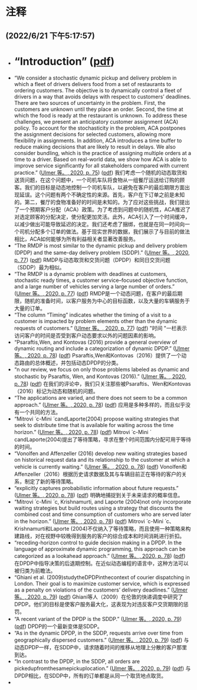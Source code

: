 # 注释  
(2022/6/21 下午5:17:57)
-
- # “Introduction” ([pdf](zotero://open-pdf/library/items/LUI7CH4V?page=2))
- “We consider a stochastic dynamic pickup and delivery problem in which a fleet of drivers delivers food from a set of restaurants to ordering customers. The objective is to dynamically control a fleet of drivers in a way that avoids delays with respect to customers’ deadlines. There are two sources of uncertainty in the problem. First, the customers are unknown until they place an order. Second, the time at which the food is ready at the restaurant is unknown. To address these challenges, we present an anticipatory customer assignment (ACA) policy. To account for the stochasticity in the problem, ACA postpones the assignment decisions for selected customers, allowing more flexibility in assignments. In addition, ACA introduces a time buffer to reduce making decisions that are likely to result in delays. We also consider bundling, which is the practice of assigning multiple orders at a time to a driver. Based on real-world data, we show how ACA is able to improve service significantly for all stakeholders compared with current practice.” ([Ulmer 等。, 2020, p. 75](zotero://select/library/items/TI9ZEC2F)) ([pdf](zotero://open-pdf/library/items/LUI7CH4V?page=2&annotation=2H4YGLPC)) 我们考虑一个随机的动态取货和送货问题，在这个问题中，一个司机车队将食物从一组餐厅运送给订购的顾客。我们的目标是动态地控制一个司机车队，以避免在客户的最后期限方面出现延误。这个问题有两个不确定性的来源。首先，客户在下订单之前是未知的。第二，餐厅的食物准备好的时间是未知的。为了应对这些挑战，我们提出了一个预期客户分配（ACA）政策。为了考虑到问题中的随机性，ACA推迟了对选定顾客的分配决定，使分配更加灵活。此外，ACA引入了一个时间缓冲，以减少做出可能导致延迟的决定。我们还考虑了捆绑，也就是在同一时间向一个司机分配多个订单的做法。基于现实世界的数据，我们展示了与目前的做法相比，ACA如何能够为所有利益相关者显著改善服务。
- “The RMDP is most similar to the dynamic pickup and delivery problem (DPDP) and the same-day delivery problem (SDDP).” ([Ulmer 等。, 2020, p. 77](zotero://select/library/items/TI9ZEC2F)) ([pdf](zotero://open-pdf/library/items/LUI7CH4V?page=4&annotation=C3JUR7LV)) RMDP与动态取货和交货问题（DPDP）和同日交货问题（SDDP）最为相似。
- “The RMDP is a dynamic problem with deadlines at customers, stochastic ready times, a customer service–focused objective function, and a large number of vehicles serving a large number of orders.” ([Ulmer 等。, 2020, p. 77](zotero://select/library/items/TI9ZEC2F)) ([pdf](zotero://open-pdf/library/items/LUI7CH4V?page=4&annotation=6MTLWG88)) RMDP是一个动态问题，在客户的最后期限，随机的准备时间，以客户服务为中心的目标函数，以及大量的车辆服务于大量的订单。
- “The column “Timing” indicates whether the timing of a visit to a customer is impacted by problem elements other than the dynamic requests of customers.” ([Ulmer 等。, 2020, p. 77](zotero://select/library/items/TI9ZEC2F)) ([pdf](zotero://open-pdf/library/items/LUI7CH4V?page=4&annotation=SXCVI7EH)) "时间 "一栏表示访问客户的时间是否受到客户动态要求以外的问题因素的影响。
- “Psaraftis,Wen, and Kontovas (2016) provide a general overview of dynamic routing and include a categorization of dynamic DPDP.” ([Ulmer 等。, 2020, p. 78](zotero://select/library/items/TI9ZEC2F)) ([pdf](zotero://open-pdf/library/items/LUI7CH4V?page=5&annotation=8NCNUK5R)) Psaraftis,Wen和Kontovas（2016）提供了一个动态路由的总体概述，并包括动态DPDP的分类。
- “n our review, we focus on only those problems labeled as dynamic and stochastic by Psaraftis, Wen, and Kontovas (2016).” ([Ulmer 等。, 2020, p. 78](zotero://select/library/items/TI9ZEC2F)) ([pdf](zotero://open-pdf/library/items/LUI7CH4V?page=5&annotation=N9JSRYVB)) 在我们的评论中，我们只关注那些被Psaraftis、Wen和Kontovas（2016）标记为动态和随机的问题。
- “The applications are varied, and there does not seem to be a common approach.” ([Ulmer 等。, 2020, p. 78](zotero://select/library/items/TI9ZEC2F)) ([pdf](zotero://open-pdf/library/items/LUI7CH4V?page=5&annotation=WLAR3PNM)) 应用是多种多样的，而且似乎没有一个共同的方法。
- “Mitrovi ́ c-Mini ́ candLaporte(2004) propose waiting strategies that seek to distribute time that is available for waiting across the time horizon.” ([Ulmer 等。, 2020, p. 78](zotero://select/library/items/TI9ZEC2F)) ([pdf](zotero://open-pdf/library/items/LUI7CH4V?page=5&annotation=QXS2GFV2)) Mitrovi ́ c-Mini ́ candLaporte(2004)提出了等待策略，寻求在整个时间范围内分配可用于等待的时间。
- “Vonolfen and Affenzeller (2016) develop new waiting strategies based on historical request data and its relationship to the customer at which a vehicle is currently waiting.” ([Ulmer 等。, 2020, p. 78](zotero://select/library/items/TI9ZEC2F)) ([pdf](zotero://open-pdf/library/items/LUI7CH4V?page=5&annotation=YUXSWFNF)) Vonolfen和Affenzeller（2016）根据历史请求数据及其与车辆目前正在等待的客户的关系，制定了新的等待策略。
- “explicitly captures probabilistic information about future requests.” ([Ulmer 等。, 2020, p. 78](zotero://select/library/items/TI9ZEC2F)) ([pdf](zotero://open-pdf/library/items/LUI7CH4V?page=5&annotation=GXEAFQDN)) 明确地捕捉到关于未来请求的概率信息。
- “Mitrovi ́ c-Mini ́ c, Krishnamurti, and Laporte (2004)not only incorporate waiting strategies but build routes using a strategy that discounts the combined cost and time consumption of customers who are served later in the horizon.” ([Ulmer 等。, 2020, p. 78](zotero://select/library/items/TI9ZEC2F)) ([pdf](zotero://open-pdf/library/items/LUI7CH4V?page=5&annotation=2A5A8CQB)) Mitrovi ́ c-Mini ́ c、Krishnamurti和Laporte (2004)不仅纳入了等待策略，而且使用一种策略来构建路线，对在视野中较晚得到服务的客户的综合成本和时间消耗进行折扣。
- “receding-horizon control to guide decision making in a DPDP. In the language of approximate dynamic programming, this approach can be categorized as a lookahead approach.” ([Ulmer 等。, 2020, p. 78](zotero://select/library/items/TI9ZEC2F)) ([pdf](zotero://open-pdf/library/items/LUI7CH4V?page=5&annotation=S4PAWGAF)) 在DPDP中指导决策的后退期控制。在近似动态编程的语言中，这种方法可以被归类为前瞻法。
- “Ghiani et al. (2009)studytheDPDPinthecontext of courier dispatching in London. Their goal is to maximize customer service, which is expressed as a penalty on violations of the customers’ delivery deadlines.” ([Ulmer 等。, 2020, p. 79](zotero://select/library/items/TI9ZEC2F)) ([pdf](zotero://open-pdf/library/items/LUI7CH4V?page=6&annotation=W4MCEGHC)) Ghiani等人（2009）在伦敦的快递调度中研究了DPDP。他们的目标是使客户服务最大化，这表现为对违反客户交货期限的惩罚。
- “A recent variant of the DPDP is the SDDP.” ([Ulmer 等。, 2020, p. 79](zotero://select/library/items/TI9ZEC2F)) ([pdf](zotero://open-pdf/library/items/LUI7CH4V?page=6&annotation=24KH9CG4)) DPDP的一个最新变体是SDDP。
- “As in the dynamic DPDP, in the SDDP, requests arrive over time from geographically dispersed customers.” ([Ulmer 等。, 2020, p. 79](zotero://select/library/items/TI9ZEC2F)) ([pdf](zotero://open-pdf/library/items/LUI7CH4V?page=6&annotation=RGBF4ARR)) 与动态DPDP一样，在SDDP中，请求随着时间的推移从地理上分散的客户那里到达。
- “In contrast to the DPDP, in the SDDP, all orders are pickedupfromthesamepickuplocation.” ([Ulmer 等。, 2020, p. 79](zotero://select/library/items/TI9ZEC2F)) ([pdf](zotero://open-pdf/library/items/LUI7CH4V?page=6&annotation=ZBY6YR7Q)) 与DPDP相比，在SDDP中，所有的订单都是从同一个取货地点取货。
-